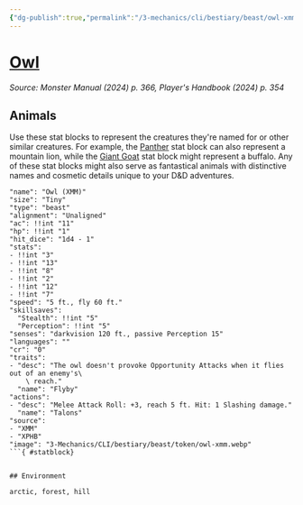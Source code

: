 ```yaml
---
{"dg-publish":true,"permalink":"/3-mechanics/cli/bestiary/beast/owl-xmm/","tags":["ttrpg-cli/compendium/src/5e/xmm","ttrpg-cli/monster/cr/0","ttrpg-cli/monster/environment/arctic","ttrpg-cli/monster/environment/forest","ttrpg-cli/monster/environment/hill","ttrpg-cli/monster/size/tiny","ttrpg-cli/monster/type/beast"],"noteIcon":""}
---
```


# [Owl](3-Mechanics\CLI\bestiary\beast/owl-xmm.md)
*Source: Monster Manual (2024) p. 366, Player's Handbook (2024) p. 354*  

## Animals

Use these stat blocks to represent the creatures they're named for or other similar creatures. For example, the [Panther](3-Mechanics/CLI/bestiary/beast/panther-xmm.md) stat block can also represent a mountain lion, while the [Giant Goat](3-Mechanics/CLI/bestiary/beast/giant-goat-xmm.md) stat block might represent a buffalo. Any of these stat blocks might also serve as fantastical animals with distinctive names and cosmetic details unique to your D&D adventures.

```statblock
"name": "Owl (XMM)"
"size": "Tiny"
"type": "beast"
"alignment": "Unaligned"
"ac": !!int "11"
"hp": !!int "1"
"hit_dice": "1d4 - 1"
"stats":
- !!int "3"
- !!int "13"
- !!int "8"
- !!int "2"
- !!int "12"
- !!int "7"
"speed": "5 ft., fly 60 ft."
"skillsaves":
  "Stealth": !!int "5"
  "Perception": !!int "5"
"senses": "darkvision 120 ft., passive Perception 15"
"languages": ""
"cr": "0"
"traits":
- "desc": "The owl doesn't provoke Opportunity Attacks when it flies out of an enemy's\
    \ reach."
  "name": "Flyby"
"actions":
- "desc": "Melee Attack Roll: +3, reach 5 ft. Hit: 1 Slashing damage."
  "name": "Talons"
"source":
- "XMM"
- "XPHB"
"image": "3-Mechanics/CLI/bestiary/beast/token/owl-xmm.webp"
```{ #statblock}


## Environment

arctic, forest, hill